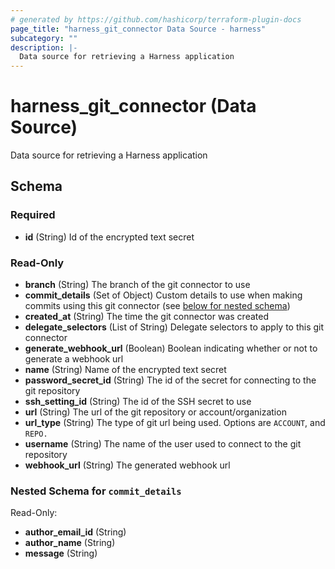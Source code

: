 ```yaml
---
# generated by https://github.com/hashicorp/terraform-plugin-docs
page_title: "harness_git_connector Data Source - harness"
subcategory: ""
description: |-
  Data source for retrieving a Harness application
---
```


# harness_git_connector (Data Source)

Data source for retrieving a Harness application



<!-- schema generated by tfplugindocs -->
## Schema

### Required

- **id** (String) Id of the encrypted text secret

### Read-Only

- **branch** (String) The branch of the git connector to use
- **commit_details** (Set of Object) Custom details to use when making commits using this git connector (see [below for nested schema](#nestedatt--commit_details))
- **created_at** (String) The time the git connector was created
- **delegate_selectors** (List of String) Delegate selectors to apply to this git connector
- **generate_webhook_url** (Boolean) Boolean indicating whether or not to generate a webhook url
- **name** (String) Name of the encrypted text secret
- **password_secret_id** (String) The id of the secret for connecting to the git repository
- **ssh_setting_id** (String) The id of the SSH secret to use
- **url** (String) The url of the git repository or account/organization
- **url_type** (String) The type of git url being used. Options are `ACCOUNT`, and `REPO.`
- **username** (String) The name of the user used to connect to the git repository
- **webhook_url** (String) The generated webhook url

<a id="nestedatt--commit_details"></a>
### Nested Schema for `commit_details`

Read-Only:

- **author_email_id** (String)
- **author_name** (String)
- **message** (String)


